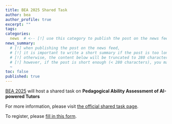 ```yaml
---
title: BEA 2025 Shared Task
author: bea
author_profile: true
excerpt: ""
tags:
categories:
  news  # <-- [!] use this category to publish the post on the news feed  
news_summary: 
  # [!] when publishing the post on the news feed,
  # [!] it is important to write a short summary if the post is too long (~several paragraphs)
  # [!] otherwise, the content below will be truncated to 280 characters on the news feed
  # [!] however, if the post is short enough (< 280 characters), you may disregard this option
  ~
toc: false
published: true
---
```


[BEA 2025](/bea/2025) will host a shared task on __Pedagogical Ability Assessment of AI-powered Tutors__

For more information, please visit [the official shared task page](https://sig-edu.org/sharedtask/2025).

To register, please [fill in this form](https://forms.gle/fKJcdvL2kCrPcu8X6).
